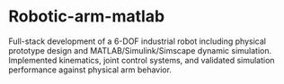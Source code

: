 # Robotic-arm-matlab
Full-stack development of a 6-DOF industrial robot including physical prototype design and MATLAB/Simulink/Simscape dynamic simulation. Implemented kinematics, joint control systems, and validated simulation performance against physical arm behavior.
